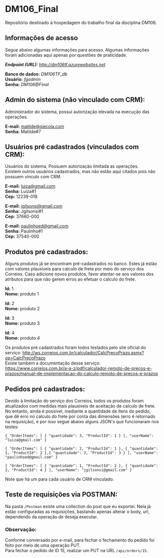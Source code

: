 # DM106_Final
Repositório destinado à hospedagem do trabalho final da disciplina DM106.

## Informações de acesso

Segue abaixo algumas informações para acesso. Algumas informações foram adicionadas aqui apenas por questões de praticidade.

_**Endpoint (URL):** http://dm106tf.azurewebsites.net_

**Banco de dados:** *DM106TF_db*  
**Usuário:** *fgadmin*  
**Senha:** *DM106@Final*

## Admin do sistema (não vinculado com CRM):

Administrador do sistema, possui autorização elevada na execução das operações.

**E-mail:** matilde@siecola.com  
**Senha:** Matilde#7  

## Usuários pré cadastrados (vinculados com CRM):

Usuários do sistema, Possuem autorização limitada as operações.  
Existem outros usuários cadastrados, mas não estão aqui citados pois não possuem vinculo com CRM.

**E-mail:** luiza@gmail.com  
**Senha:** Luiza#1  
**Cep:** 12239-018  

**E-mail:** jgilsonsi@gmail.com  
**Senha:** Jgilsonsi#1  
**Cep:** 37660-000  

**E-mail:** paulinhoed@gmail.com  
**Senha:** Paulinho#1  
**Cep:** 37540-000  

## Produtos pré cadastrados:

Alguns produtos já se encontram pré-cadastrados no banco. Estes já estão com valores plausíveis para calculo de frete por meio do serviço dos Correios. Caso adicione novos produtos, favor atentar-se aos valores dos atributos para que não gerem erros ao efetuar o calculo do frete.

**Id:** 1  
**Nome:** produto 1  

**Id:** 2  
**Nome:** produto 2  

**Id:** 3  
**Nome:** produto 3  

**Id:** 4  
**Nome:** produto 4  

Os produtos pré cadastrados foram todos testados pelo site oficial do serviço: http://ws.correios.com.br/calculador/CalcPrecoPrazo.asmx?op=CalcPrecoPrazo  
Existe também a documentação desse serviço: https://www.correios.com.br/a-a-z/pdf/calculador-remoto-de-precos-e-prazos/manual-de-implementacao-do-calculo-remoto-de-precos-e-prazos

## Pedidos pré cadastrados:

Devido à limitação do serviço dos Correios, todos os produtos foram atualizados com medidas mais plausíveis de aceitação de calculo de frete.  
No entanto, ainda é possivel, mediante a quantidade de itens do pedido, que dê erro no calculo do frete por conta das dimensões (erro é retornado na requisição), e por isso segue abaixo alguns JSON's que funcionaram nos testes:

`{
    "OrderItems": [
        {
            "quantidade": 3,
            "ProductId": 1
        }
    ],
    "userName": "luiza@gmail.com"
}`

`{
    "OrderItems": [
        {
            "quantidade": 2,
            "ProductId": 1
        },
        {
            "quantidade": 1,
            "ProductId": 2
        },{
            "quantidade": 2,
            "ProductId": 3
        }
    ],
    "userName": "paulinhoed@gmail.com"
}`

`{
    "OrderItems": [
        {
            "quantidade": 1,
            "ProductId": 2
        },
        {
            "quantidade": 2,
            "ProductId": 4
        }
    ],
    "userName": "jgilsonsi@gmail.com"
}`

Note que há um para cada usuário de CRM vinculado.

## Teste de requisições via POSTMAN:

Na pasta `/Postman` existe uma collection do post que eu exportei. Nela já estão configuradas as requisições, bastando apenas alterar o body, url, dependendo da operação de deseja executar.

### Observação:

Conforme conversado por e-mail, para fechar o fechamento do pedido foi feito por meio de uma operação PUT.  
Para fechar o pedido de ID _15_, realizar um PUT na URL `/api/orders/15`.
